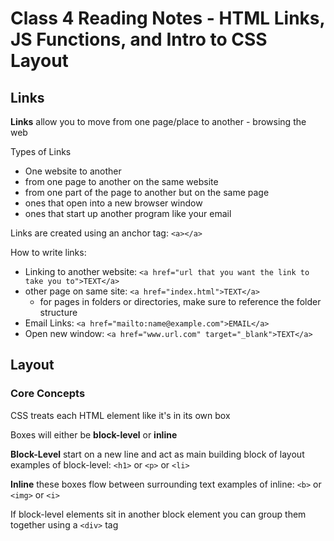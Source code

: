 # Class 4 Reading Notes - HTML Links, JS Functions, and Intro to CSS Layout

## Links

**Links** allow you to move from one page/place to another - browsing the web

Types of Links

- One website to another
- from one page to another on the same website
- from one part of the page to another but on the same page
- ones that open into a new browser window
- ones that start up another program like your email

Links are created using an anchor tag: `<a></a>`

How to write links:

- Linking to another website: `<a href="url that you want the link to take you to">TEXT</a>`
- other page on same site: `<a href="index.html">TEXT</a>`
  - for pages in folders or directories, make sure to reference the folder structure
- Email Links: `<a href="mailto:name@example.com">EMAIL</a>`
- Open new window: `<a href="www.url.com" target="_blank">TEXT</a>`


## Layout

### Core Concepts

CSS treats each HTML element like it's in its own box

Boxes will either be **block-level** or **inline**


**Block-Level**
start on a new line and act as main building block of layout
examples of block-level: `<h1>` or `<p>` or `<li>`


**Inline**
these boxes flow between surrounding text
examples of inline: `<b>` or `<img>` or `<i>`


If block-level elements sit in another block element you can group them together using a `<div>` tag



